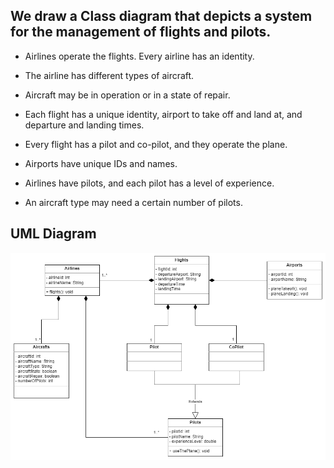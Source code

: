 ## We draw a Class diagram that depicts a system for the management of flights and pilots.

* Airlines operate the flights. Every airline has an identity.

* The airline has different types of aircraft.

* Aircraft may be in operation or in a state of repair.

* Each flight has a unique identity, airport to take off and land at, and departure and landing times.

* Every flight has a pilot and co-pilot, and they operate the plane.

* Airports have unique IDs and names.

* Airlines have pilots, and each pilot has a level of experience.

* An aircraft type may need a certain number of pilots.

## UML Diagram
![Flights UML Diagram](./FlightsUML.png)
